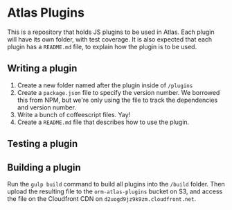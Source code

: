 Atlas Plugins
=================

This is a repository that holds JS plugins to be used in Atlas. Each plugin will have its own folder, with test coverage. It is also expected that each plugin has a `README.md` file, to explain how the plugin is to be used.


Writing a plugin
--------------------

1. Create a new folder named after the plugin inside of `/plugins`
2. Create a `package.json` file to specify the version number. We borrowed this from NPM, but we're only using the file to track the dependencies and version number.
3. Write a bunch of coffeescript files. Yay!
4. Create a `README.md` file that describes how to use the plugin.


Testing a plugin
----------------


Building a plugin
-----------------

Run the `gulp build` command to build all plugins into the `/build` folder. Then upload the resulting file to the `orm-atlas-plugins` bucket on S3, and access the file on the Cloudfront CDN on `d2uogd9jz9k9zm.cloudfront.net`.